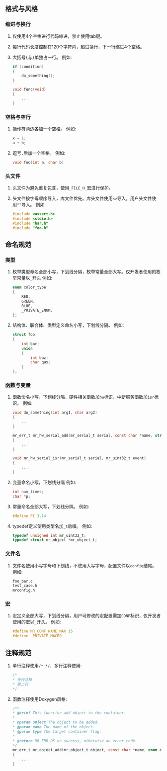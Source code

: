 ## 格式与风格

### 缩进与换行

1. 仅使用4个空格进行代码缩进，禁止使用tab键。
2. 每行代码长度控制在120个字符内，超过换行，下一行缩进4个空格。
3. 大括号`{`与`}`单独占一行。
   例如:

   ```c
   if (condition)  
   {
       do_something();
   }

   void func(void)  
   {
       ...
   }
   ```

### 空格与空行

1. 操作符两边各加一个空格。
   例如:

   ```c  
   x = 1;  
   a + b;
   ```

2. 逗号`,`后加一个空格。
   例如:

   ```c
   void foo(int a, char b)
   ```

### 头文件

1. 头文件为避免重复包含，使用`_FILE_H_`宏进行保护。
2. 头文件按字母顺序导入，库文件优先。库头文件使用`<>`导入，用户头文件使用`""`导入。
   例如:

   ```c  
   #include <assert.h>   
   #include <stdio.h>
   #include "bar.h"
   #include "foo.h"
   ```

## 命名规范

### 类型

1. 枚举类型命名全部小写，下划线分隔，枚举常量全部大写。仅开发者使用的枚举常量以`_`开头
   例如:

   ```c
   enum color_type
   {
       RED,  
       GREEN,
       BLUE,
       _PRIVATE_ENUM,
   };
   ```

2. 结构体、联合体、类型定义命名小写，下划线分隔。
   例如:

   ```c
   struct foo
   {
       int bar;
       union
       {
           int baz;
           char qux;
       }
   };
   ```

### 函数与变量

1. 函数命名小写，下划线分隔，硬件相关函数加`hw`标识，中断服务函数加`isr`标识。
   例如:

   ```c
   void do_something(int arg1, char arg2)
   {
       ...
   }
   
   mr_err_t mr_hw_serial_add(mr_serial_t serial, const char *name, struct mr_serial_ops *ops, void *data)
   {
       ...
   }
   
   void mr_hw_serial_isr(mr_serial_t serial, mr_uint32_t event)
   {
       ...
   }
   ```

2. 变量命名小写，下划线分隔
   例如:

   ```c
   int num_times;
   char *p;
   ```

3. 常量命名全部大写，下划线分隔。
   例如:

   ```c
   #define PI 3.14
   ```

4. typedef定义使用类型名加`_t`后缀。
   例如:

   ```c
   typedef unsigned int mr_uint32_t;
   typedef struct mr_object *mr_object_t;
   ```

### 文件名

1. 文件名使用小写字母和下划线，不使用大写字母，配置文件以`config`结尾。
   例如:

   ```c
   foo_bar.c
   test_case.h
   mrconfig.h
   ```

### 宏

1. 宏定义全部大写，下划线分隔，用户可修改的宏配置需加`CONF`标识，仅开发者使用的宏以`_`开头。
   例如:

   ```c
   #define MR_CONF_NAME_MAX 15
   #define _PRIVATE_MACRO  
   ```

## 注释规范

1. 单行注释使用`/* */`，多行注释使用:

    ```c
    /*
    * 多行注释
    * 第二行
    */
    ```

2. 函数注释使用Doxygen风格:

   ```c
   /**
   * @brief This function add object to the container.
   *
   * @param object The object to be added.
   * @param name The name of the object.
   * @param type The target container flag.
   *
   * @return MR_ERR_OK on success, otherwise an error code.
   */
   mr_err_t mr_object_add(mr_object_t object, const char *name, enum container_type type)
   {
       ...
   }
   ```